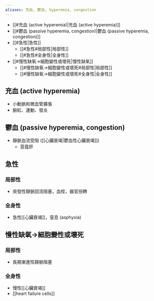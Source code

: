 ```yaml
---
aliases: 充血, 鬱血, hyperemia, congestion
---
```

- [[#充血 (active hyperemia)|充血 (active hyperemia)]]
- [[#鬱血 (passive hyperemia, congestion)|鬱血 (passive hyperemia, congestion)]]
- [[#急性|急性]]
	- [[#急性#局部性|局部性]]
	- [[#急性#全身性|全身性]]
- [[#慢性缺氧$\rightarrow$細胞變性或壞死|慢性缺氧]]
	- [[#慢性缺氧$\rightarrow$細胞變性或壞死#局部性|局部性]]
	- [[#慢性缺氧$\rightarrow$細胞變性或壞死#全身性|全身性]]
## 充血 (active hyperemia)
- 小動脈和微血管擴張
- 臉紅、運動、發炎
## 鬱血 (passive hyperemia, congestion) 
- 靜脈血流受阻 ([[心臟衰竭|鬱血性心臟衰竭]]) 
	- 荳蔻肝
## 急性
### 局部性 
- 突發性靜脈回流阻塞，血栓，器官扭轉 
### 全身性 
- 急性[[心臟衰竭]]，窒息 (asphyxia) 
## 慢性缺氧$\rightarrow$細胞變性或壞死
### 局部性 
- 長期漸進性靜脈阻塞 
### 全身性 
- 慢性[[心臟衰竭]]
- [[heart failure cells]]